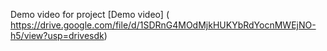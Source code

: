 Demo video for project 
[Demo video] ( https://drive.google.com/file/d/1SDRnG4MOdMjkHUKYbRdYocnMWEjNO-h5/view?usp=drivesdk)
